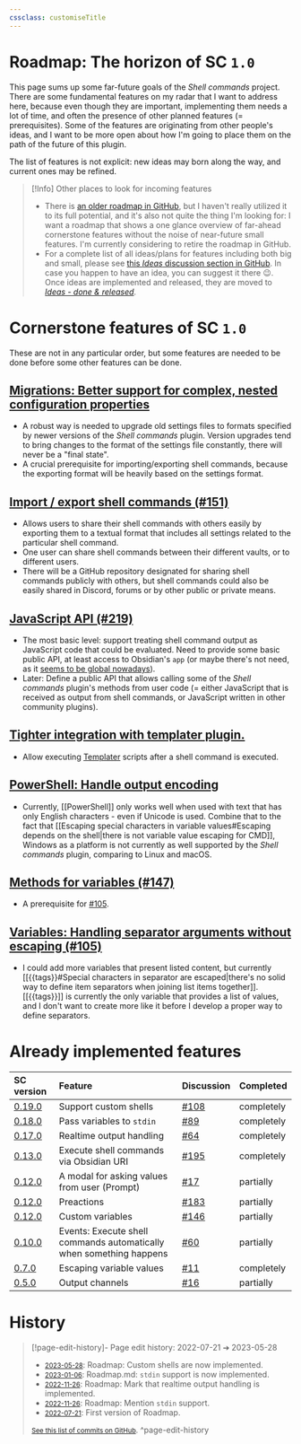 ```yaml
---
cssclass: customiseTitle
---
```

# Roadmap: The horizon of SC `1.0`

This page sums up some far-future goals of the *Shell commands* project. There are some fundamental features on my radar that I want to address here, because even though they are important, implementing them needs a lot of time, and often the presence of other planned features (= prerequisites). Some of the features are originating from other people's ideas, and I want to be more open about how I'm going to place them on the path of the future of this plugin.

The list of features is not explicit: new ideas may born along the way, and current ones may be refined.

> [!Info] Other places to look for incoming features
> - There is [an older roadmap in GitHub](https://github.com/Taitava/obsidian-shellcommands/projects/1), but I haven't really utilized it to its full potential, and it's also not quite the thing I'm looking for: I want a roadmap that shows a one glance overview of far-ahead cornerstone features without the noise of near-future small features. I'm currently considering to retire the roadmap in GitHub. 
> - For a complete list of all ideas/plans for features including both big and small, please see [this *Ideas* discussion section in GitHub](https://github.com/Taitava/obsidian-shellcommands/discussions/categories/ideas). In case you happen to have an idea, you can suggest it there 😉. Once ideas are implemented and released, they are moved to [*Ideas - done & released*](https://github.com/Taitava/obsidian-shellcommands/discussions/categories/ideas-done-released).

# Cornerstone features of SC `1.0`
These are not in any particular order, but some features are needed to be done before some other features can be done.
## [Migrations: Better support for complex, nested configuration properties](https://github.com/Taitava/obsidian-shellcommands/discussions/198)
 - A robust way is needed to upgrade old settings files to formats specified by newer versions of the *Shell commands* plugin. Version upgrades tend to bring changes to the format of the settings file constantly, there will never be a "final state".
 - A crucial prerequisite for importing/exporting shell commands, because the exporting format will be heavily based on the settings format.

## [Import / export shell commands (#151)](https://github.com/Taitava/obsidian-shellcommands/discussions/151)
- Allows users to share their shell commands with others easily by exporting them to a textual format that includes all settings related to the particular shell command.
- One user can share shell commands between their different vaults, or to different users.
- There will be a GitHub repository designated for sharing shell commands publicly with others, but shell commands could also be easily shared in Discord, forums or by other public or private means.

## [JavaScript API (#219)](https://github.com/Taitava/obsidian-shellcommands/discussions/219)
- The most basic level: support treating shell command output as JavaScript code that could be evaluated. Need to provide some basic public API, at least access to Obsidian's `app` (or maybe there's not need, as it [seems to be global nowadays](https://forum.obsidian.md/t/obsidian-release-v0-14-4-insider-build/35026)).
- Later: Define a public API that allows calling some of the *Shell commands* plugin's methods from user code (= either JavaScript that is received as output from shell commands, or JavaScript written in other community plugins).

## [Tighter integration with templater plugin.](https://github.com/Taitava/obsidian-shellcommands/discussions/217)
- Allow executing [Templater](https://github.com/SilentVoid13/Templater) scripts after a shell command is executed.

## [PowerShell: Handle output encoding](https://github.com/Taitava/obsidian-shellcommands/discussions/157)
 - Currently, [[PowerShell]] only works well when used with text that has only English characters - even if Unicode is used. Combine that to the fact that [[Escaping special characters in variable values#Escaping depends on the shell|there is not variable value escaping for CMD]], Windows as a platform is not currently as well supported by the *Shell commands* plugin, comparing to Linux and macOS.

## [Methods for variables (#147)](https://github.com/Taitava/obsidian-shellcommands/discussions/147)
 - A prerequisite for [#105](https://github.com/Taitava/obsidian-shellcommands/discussions/105).

## [Variables: Handling separator arguments without escaping (#105)](https://github.com/Taitava/obsidian-shellcommands/discussions/105)
 - I could add more variables that present listed content, but currently [[{{tags}}#Special characters in separator are escaped|there's no solid way to define item separators when joining list items together]]. [[{{tags}}]] is currently the only variable that provides a list of values, and I don't want to create more like it before I develop a proper way to define separators.

# Already implemented features

| SC version                                                                                           | Feature                                                             | Discussion                                                                | Completed  |
|:---------------------------------------------------------------------------------------------------- |:------------------------------------------------------------------- |:------------------------------------------------------------------------- | ---------- |
| [0.19.0](https://github.com/Taitava/obsidian-shellcommands/blob/main/CHANGELOG.md#0190---2023-05-27) | Support custom shells                                               | [#108](https://github.com/Taitava/obsidian-shellcommands/discussions/108) | completely |
| [0.18.0](https://github.com/Taitava/obsidian-shellcommands/blob/main/CHANGELOG.md#0180---2023-01-06) | Pass variables to `stdin`                                           | [#89](https://github.com/Taitava/obsidian-shellcommands/discussions/89)   | completely |
| [0.17.0](https://github.com/Taitava/obsidian-shellcommands/blob/main/CHANGELOG.md#0170---2022-11-26) | Realtime output handling                                            | [#64](https://github.com/Taitava/obsidian-shellcommands/discussions/64)   | completely |
| [0.13.0](https://github.com/Taitava/obsidian-shellcommands/blob/main/CHANGELOG.md#0130---2022-06-28) | Execute shell commands via Obsidian URI                             | [#195](https://github.com/Taitava/obsidian-shellcommands/discussions/195) | completely |
| [0.12.0](https://github.com/Taitava/obsidian-shellcommands/blob/main/CHANGELOG.md#0120---2022-05-07) | A modal for asking values from user (Prompt)                        | [#17](https://github.com/Taitava/obsidian-shellcommands/discussions/17)   | partially  |
| [0.12.0](https://github.com/Taitava/obsidian-shellcommands/blob/main/CHANGELOG.md#0120---2022-05-07) | Preactions                                                          | [#183](https://github.com/Taitava/obsidian-shellcommands/discussions/183) | partially  |
| [0.12.0](https://github.com/Taitava/obsidian-shellcommands/blob/main/CHANGELOG.md#0120---2022-05-07) | Custom variables                                                    | [#146](https://github.com/Taitava/obsidian-shellcommands/discussions/146) | partially  |
| [0.10.0](https://github.com/Taitava/obsidian-shellcommands/blob/main/CHANGELOG.md#0100---2022-02-06) | Events: Execute shell commands automatically when something happens | [#60](https://github.com/Taitava/obsidian-shellcommands/discussions/60)   | partially  |
| [0.7.0](https://github.com/Taitava/obsidian-shellcommands/blob/main/CHANGELOG.md#070---2021-11-25) | Escaping variable values                                            | [#11](https://github.com/Taitava/obsidian-shellcommands/issues/11)        | completely |
| [0.5.0](https://github.com/Taitava/obsidian-shellcommands/blob/main/CHANGELOG.md#050---2021-10-02) | Output channels                                                     | [#16](https://github.com/Taitava/obsidian-shellcommands/discussions/16)   | partially  |



# History


> [!page-edit-history]- Page edit history: 2022-07-21 &#10132; 2023-05-28
> - [<small>2023-05-28</small>](https://github.com/Taitava/obsidian-shellcommands-documentation/commit/ec4cb08d2ec909a4866415434569e1b55a47555d): Roadmap: Custom shells are now implemented.
> - [<small>2023-01-06</small>](https://github.com/Taitava/obsidian-shellcommands-documentation/commit/f2b125e40b6f6beafdec7abf9f53890137347040): Roadmap.md: `stdin` support is now implemented.
> - [<small>2022-11-26</small>](https://github.com/Taitava/obsidian-shellcommands-documentation/commit/1d2f69e560da073028233e767a0ea164023fb656): Roadmap: Mark that realtime output handling is implemented.
> - [<small>2022-11-26</small>](https://github.com/Taitava/obsidian-shellcommands-documentation/commit/158eba2360a38dfcc4732d08e0373182e0c2a7e3): Roadmap: Mention `stdin` support.
> - [<small>2022-07-21</small>](https://github.com/Taitava/obsidian-shellcommands-documentation/commit/6c9df8e8d8769676d3c160c56c1ed26b4a415504): First version of Roadmap.
> 
> [<small>See this list of commits on GitHub</small>](https://github.com/Taitava/obsidian-shellcommands-documentation/commits/main/./Roadmap.md).
> ^page-edit-history